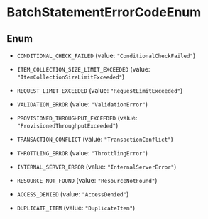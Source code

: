 

# BatchStatementErrorCodeEnum

## Enum


* `CONDITIONAL_CHECK_FAILED` (value: `"ConditionalCheckFailed"`)

* `ITEM_COLLECTION_SIZE_LIMIT_EXCEEDED` (value: `"ItemCollectionSizeLimitExceeded"`)

* `REQUEST_LIMIT_EXCEEDED` (value: `"RequestLimitExceeded"`)

* `VALIDATION_ERROR` (value: `"ValidationError"`)

* `PROVISIONED_THROUGHPUT_EXCEEDED` (value: `"ProvisionedThroughputExceeded"`)

* `TRANSACTION_CONFLICT` (value: `"TransactionConflict"`)

* `THROTTLING_ERROR` (value: `"ThrottlingError"`)

* `INTERNAL_SERVER_ERROR` (value: `"InternalServerError"`)

* `RESOURCE_NOT_FOUND` (value: `"ResourceNotFound"`)

* `ACCESS_DENIED` (value: `"AccessDenied"`)

* `DUPLICATE_ITEM` (value: `"DuplicateItem"`)



